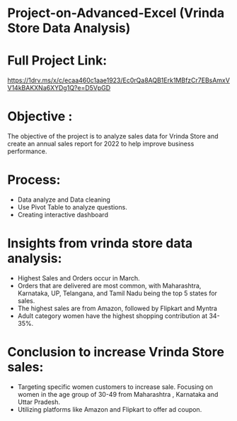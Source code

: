 # Project-on-Advanced-Excel (Vrinda Store Data Analysis)

# Full Project Link:
https://1drv.ms/x/c/ecaa460c1aae1923/Ec0rQa8AQB1Erk1MBfzCr7EBsAmxVV14kBAKXNa6XYDg1Q?e=D5VpGD

# Objective : 
The objective of the project is to analyze sales data for Vrinda Store and create an annual sales report for 2022 to help improve business performance.

# Process:
- Data analyze and Data cleaning
- Use Pivot Table to analyze questions. 
- Creating interactive dashboard
  
# Insights from vrinda store data analysis: 
- Highest Sales and Orders occur in March. 
- Orders that are delivered are most common, with Maharashtra, Karnataka, UP, Telangana, and Tamil Nadu being the top 5 states for sales.
- The highest sales are from Amazon, followed by Flipkart and Myntra
- Adult category women have the highest shopping contribution at 34-35%.

# Conclusion to increase Vrinda Store sales:
- Targeting specific women customers to increase sale. Focusing on women in the age group of 30-49 from Maharashtra , Karnataka and Uttar Pradesh.
- Utilizing platforms like Amazon and Flipkart to offer ad coupon.


